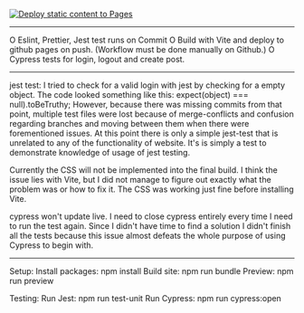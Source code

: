 [![Deploy static content to Pages](https://github.com/MoamiStay/social-media-client/actions/workflows/pages.yml/badge.svg?branch=regine_main)](https://github.com/MoamiStay/social-media-client/actions/workflows/pages.yml)

*************

O Eslint, Prettier, Jest test runs on Commit
O Build with Vite and deploy to github pages on push. (Workflow must be done manually on Github.)
O Cypress tests for login, logout and create post.

*************

jest test:
I tried to check for a valid login with jest by checking for a empty object. The code looked something like this:
expect(object) === null).toBeTruthy;
However, because there was missing commits from that point, multiple test files were lost because of merge-conflicts and confusion regarding branches and moving between them when there were forementioned issues. 
At this point there is only a simple jest-test that is unrelated to any of the functionality of website. It's is simply a test to demonstrate knowledge of usage of jest testing.

Currently the CSS will not be implemented into the final build. I think the issue lies with Vite, but I did not manage to figure out exactly what the problem was or how to fix it. The CSS was working just fine before installing Vite. 

cypress won't update live. I need to close cypress entirely every time I need to run the test again. Since I didn't have time to find a solution I didn't finish all the tests because this issue almost defeats the whole purpose of using Cypress to begin with. 

****

Setup:
Install packages: npm install
Build site: npm run bundle
Preview: npm run preview

Testing:
Run Jest: npm run test-unit
Run Cypress: npm run cypress:open
